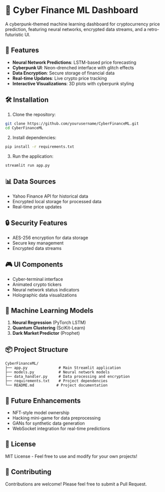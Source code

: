 # 🤖 Cyber Finance ML Dashboard

A cyberpunk-themed machine learning dashboard for cryptocurrency price prediction, featuring neural networks, encrypted data streams, and a retro-futuristic UI.

## 🎨 Features

- **Neural Network Predictions**: LSTM-based price forecasting
- **Cyberpunk UI**: Neon-drenched interface with glitch effects
- **Data Encryption**: Secure storage of financial data
- **Real-time Updates**: Live crypto price tracking
- **Interactive Visualizations**: 3D plots with cyberpunk styling

## 🛠️ Installation

1. Clone the repository:
```bash
git clone https://github.com/yourusername/CyberFinanceML.git
cd CyberFinanceML
```

2. Install dependencies:
```bash
pip install -r requirements.txt
```

3. Run the application:
```bash
streamlit run app.py
```

## 📊 Data Sources

- Yahoo Finance API for historical data
- Encrypted local storage for processed data
- Real-time price updates

## 🔒 Security Features

- AES-256 encryption for data storage
- Secure key management
- Encrypted data streams

## 🎮 UI Components

- Cyber-terminal interface
- Animated crypto tickers
- Neural network status indicators
- Holographic data visualizations

## 🤖 Machine Learning Models

1. **Neural Regression** (PyTorch LSTM)
2. **Quantum Clustering** (SciKit-Learn)
3. **Dark Market Predictor** (Prophet)

## 📦 Project Structure

```
CyberFinanceML/
├── app.py              # Main Streamlit application
├── models.py           # Neural network models
├── data_handler.py     # Data processing and encryption
├── requirements.txt    # Project dependencies
└── README.md          # Project documentation
```

## 🚀 Future Enhancements

- NFT-style model ownership
- Hacking mini-game for data preprocessing
- GANs for synthetic data generation
- WebSocket integration for real-time predictions

## 📝 License

MIT License - Feel free to use and modify for your own projects!

## 🤝 Contributing

Contributions are welcome! Please feel free to submit a Pull Request. 